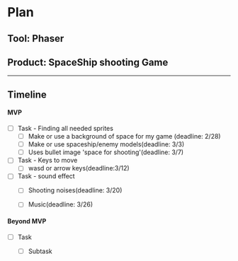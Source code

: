 # Plan

## Tool: Phaser
## Product: SpaceShip shooting Game

---

## Timeline

#### MVP
- [ ] Task - Finding all needed sprites
  - [ ] Make or use a background of space for my game (deadline: 2/28)
  - [ ] Make or use spaceship/enemy models(deadline: 3/3)
  - [ ] Uses bullet image 'space for shooting'(deadline: 3/7)
- [ ] Task - Keys to move
  - [ ] wasd or arrow keys(deadline:3/12)
- [ ] Task - sound effect
  - [ ] Shooting noises(deadline: 3/20)
  - [ ] Music(deadline: 3/26)



#### Beyond MVP

- [ ] Task
  - [ ] Subtask


<!-- EXAMPLE

## Tool: APIs
## Product: Green Glass Door riddle app

## Timeline

### MVP

- [ ] Front-end
  - [x] Webpage to collect input from user (deadline: 4/15)
  - [ ] Webpage to display "yes, but a ___ can't" or "no, but a ___ can" (deadline: 5/1)
- [x] Back-end
  - [x] Use regex to test whether or not the word can go through the GGD (deadline: 3/1)
  - [x] Use the Twinword API to find related words (deadline: 3/15)
    - [ ] Iterate through the words until an opposite example can be found (deadline: 4/1)

#### Beyond MVP

- [ ] Use another API to make sure the opposite example is a noun
- [ ] Automate notification of API limit to make sure I don’t exceed free quota
- [ ] A multiple choice quizzer that will test the user’s knowledge of the solution

-->





<!-- DO NOT USE THIS YET

| Name | Glows | Grows |
| -------- | ------- | ------- |
|   |   |
|   |   |
|   |   |
|   |   |
|   |   |
|   |   |

-->
